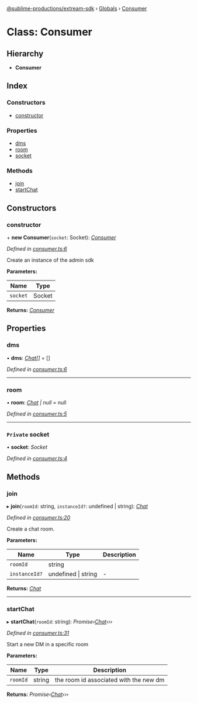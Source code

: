 [@sublime-productions/extream-sdk](../README.md) › [Globals](../globals.md) › [Consumer](consumer.md)

# Class: Consumer

## Hierarchy

* **Consumer**

## Index

### Constructors

* [constructor](consumer.md#constructor)

### Properties

* [dms](consumer.md#dms)
* [room](consumer.md#room)
* [socket](consumer.md#private-socket)

### Methods

* [join](consumer.md#join)
* [startChat](consumer.md#startchat)

## Constructors

###  constructor

\+ **new Consumer**(`socket`: Socket): *[Consumer](consumer.md)*

*Defined in [consumer.ts:6](https://github.com/Extream-SaaS/ex-sdk/blob/fc506a8/src/consumer.ts#L6)*

Create an instance of the admin sdk

**Parameters:**

Name | Type |
------ | ------ |
`socket` | Socket |

**Returns:** *[Consumer](consumer.md)*

## Properties

###  dms

• **dms**: *[Chat](chat.md)[]* = []

*Defined in [consumer.ts:6](https://github.com/Extream-SaaS/ex-sdk/blob/fc506a8/src/consumer.ts#L6)*

___

###  room

• **room**: *[Chat](chat.md) | null* = null

*Defined in [consumer.ts:5](https://github.com/Extream-SaaS/ex-sdk/blob/fc506a8/src/consumer.ts#L5)*

___

### `Private` socket

• **socket**: *Socket*

*Defined in [consumer.ts:4](https://github.com/Extream-SaaS/ex-sdk/blob/fc506a8/src/consumer.ts#L4)*

## Methods

###  join

▸ **join**(`roomId`: string, `instanceId?`: undefined | string): *[Chat](chat.md)*

*Defined in [consumer.ts:20](https://github.com/Extream-SaaS/ex-sdk/blob/fc506a8/src/consumer.ts#L20)*

Create a chat room.

**Parameters:**

Name | Type | Description |
------ | ------ | ------ |
`roomId` | string |   |
`instanceId?` | undefined &#124; string | - |

**Returns:** *[Chat](chat.md)*

___

###  startChat

▸ **startChat**(`roomId`: string): *Promise‹[Chat](chat.md)‹››*

*Defined in [consumer.ts:31](https://github.com/Extream-SaaS/ex-sdk/blob/fc506a8/src/consumer.ts#L31)*

Start a new DM in a specific room

**Parameters:**

Name | Type | Description |
------ | ------ | ------ |
`roomId` | string | the room id associated with the new dm  |

**Returns:** *Promise‹[Chat](chat.md)‹››*
